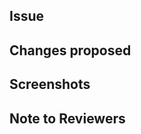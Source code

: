 ## Issue
<!-- Use `Closes #issue number` if your PR fixes an issue or `Relates to #issue number` if it connects to the issue number -->

## Changes proposed
<!-- List all the proposed changes in your PR -->

## Screenshots
<!-- Add all the screenshots that support your PR -->

## Note to Reviewers
<!-- Add notes to reviewers if applicable -->
